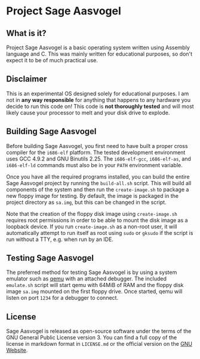 # Project Sage Aasvogel

## What is it?

Project Sage Aasvogel is a basic operating system written using Assembly language and C. This was mainly written for educational purposes, so don't expect it to be of much practical use.

## Disclaimer

This is an experimental OS designed solely for educational purposes. I am not in **any way responsible** for anything that happens to any hardware you decide to run this code on! This code is **not thoroughly tested** and will most likely cause your processor to melt and your disk drive to explode.

## Building Sage Aasvogel

Before building Sage Aasvogel, you first need to have built a proper cross compiler for the `i686-elf` platform. The tested development environment uses GCC 4.9.2 and GNU Binutils 2.25. The `i686-elf-gcc`, `i686-elf-as`, and `i686-elf-ld` commands must also be in your `PATH` environment variable.

Once you have all the required programs installed, you can build the entire Sage Aasvogel project by running the `build-all.sh` script. This will build all components of the system and then run the `create-image.sh` to package a new floppy image for testing. By default, the image is packaged in the project directory as `sa.img`, but this can be changed in the script.

Note that the creation of the floppy disk image using `create-image.sh` requires root permissions in order to be able to mount the disk image as a loopback device. If you run `create-image.sh` as a non-root user, it will automatically attempt to run itself as root using `sudo` or `gksudo` if the script is run without a TTY, e.g. when run by an IDE.

## Testing Sage Aasvogel

The preferred method for testing Sage Aasvogel is by using a system emulator such as [qemu](http://www.qemu.org/) with an attached debugger. The included `emulate.sh` script will start qemu with 64MiB of RAM and the floppy disk image `sa.img` mounted on the first floppy drive. Once started, qemu will listen on port `1234` for a debugger to connect.

## License

Sage Aasvogel is released as open-source software under the terms of the GNU General Public License version 3. You can find a full copy of the license in markdown format in `LICENSE.md` or the official version on the [GNU Website](https://www.gnu.org/licenses/gpl.html).

